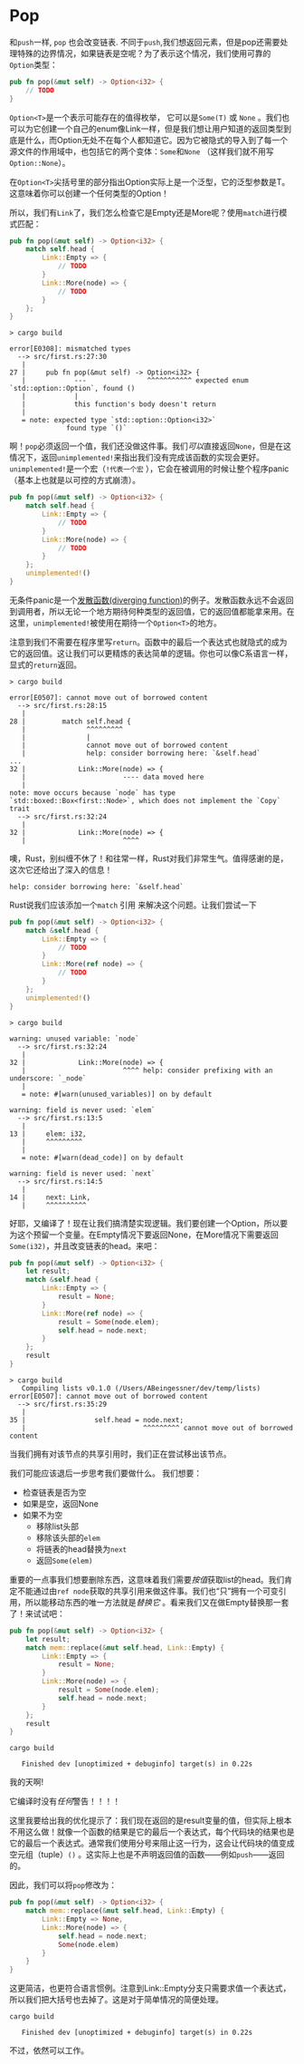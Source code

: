 # Pop

和`push`一样, `pop` 也会改变链表. 不同于`push`,我们想返回元素，但是pop还需要处理特殊的边界情况，如果链表是空呢？为了表示这个情况，我们使用可靠的`Option`类型：

```rust ,ignore
pub fn pop(&mut self) -> Option<i32> {
    // TODO
}
```

`Option<T>`是一个表示可能存在的值得枚举， 它可以是`Some(T)` 或 `None`
。我们也可以为它创建一个自己的enum像Link一样，但是我们想让用户知道的返回类型到底是什么，而Option无处不在每个人都知道它。因为它被隐式的导入到了每一个源文件的作用域中，也包括它的两个变体：`Some`和`None`
（这样我们就不用写`Option::None`）。

在`Option<T>`尖括号里的部分指出Option实际上是一个泛型，它的泛型参数是T。这意味着你可以创建一个任何类型的Option！

所以，我们有`Link`了，我们怎么检查它是Empty还是More呢？使用`match`进行模式匹配：

```rust ,ignore
pub fn pop(&mut self) -> Option<i32> {
    match self.head {
        Link::Empty => {
            // TODO
        }
        Link::More(node) => {
            // TODO
        }
    };
}
```

```text
> cargo build

error[E0308]: mismatched types
  --> src/first.rs:27:30
   |
27 |     pub fn pop(&mut self) -> Option<i32> {
   |            ---               ^^^^^^^^^^^ expected enum `std::option::Option`, found ()
   |            |
   |            this function's body doesn't return
   |
   = note: expected type `std::option::Option<i32>`
              found type `()`
```

啊！`pop`必须返回一个值，我们还没做这件事。我们*可以*直接返回`None`，但是在这情况下，返回`unimplemented!`来指出我们没有完成该函数的实现会更好。`unimplemented!`是一个宏（`!代表一个宏`
），它会在被调用的时候让整个程序panic（基本上也就是以可控的方式崩溃）。

```rust ,ignore
pub fn pop(&mut self) -> Option<i32> {
    match self.head {
        Link::Empty => {
            // TODO
        }
        Link::More(node) => {
            // TODO
        }
    };
    unimplemented!()
}
```

无条件panic是一个[发散函数(diverging function)](http://doc.rust-lang.org/nightly/book/functions.html#diverging-functions)的例子。发散函数永远不会返回到调用者，所以无论一个地方期待何种类型的返回值，它的返回值都能拿来用。在这里，`unimplemented!`被使用在期待一个`Option<T>`的地方。

注意到我们不需要在程序里写`return`。函数中的最后一个表达式也就隐式的成为它的返回值。这让我们可以更精炼的表达简单的逻辑。你也可以像C系语言一样，显式的`return`返回。

```text
> cargo build

error[E0507]: cannot move out of borrowed content
  --> src/first.rs:28:15
   |
28 |         match self.head {
   |               ^^^^^^^^^
   |               |
   |               cannot move out of borrowed content
   |               help: consider borrowing here: `&self.head`
...
32 |             Link::More(node) => {
   |                        ---- data moved here
   |
note: move occurs because `node` has type `std::boxed::Box<first::Node>`, which does not implement the `Copy` trait
  --> src/first.rs:32:24
   |
32 |             Link::More(node) => {
   |                        ^^^^
```

噢，Rust，别纠缠不休了！和往常一样，Rust对我们非常生气。值得感谢的是，这次它还给出了深入的信息！

```text
help: consider borrowing here: `&self.head`
```

Rust说我们应该添加一个`match` 引用 来解决这个问题。让我们尝试一下

```rust ,ignore
pub fn pop(&mut self) -> Option<i32> {
    match &self.head {
        Link::Empty => {
            // TODO
        }
        Link::More(ref node) => {
            // TODO
        }
    };
    unimplemented!()
}
```

```text
> cargo build

warning: unused variable: `node`
  --> src/first.rs:32:24
   |
32 |             Link::More(node) => {
   |                        ^^^^ help: consider prefixing with an underscore: `_node`
   |
   = note: #[warn(unused_variables)] on by default

warning: field is never used: `elem`
  --> src/first.rs:13:5
   |
13 |     elem: i32,
   |     ^^^^^^^^^
   |
   = note: #[warn(dead_code)] on by default

warning: field is never used: `next`
  --> src/first.rs:14:5
   |
14 |     next: Link,
   |     ^^^^^^^^^^
```

好耶，又编译了！现在让我们搞清楚实现逻辑。我们要创建一个Option，所以要为这个预留一个变量。在Empty情况下要返回None，在More情况下需要返回`Some(i32)`，并且改变链表的head。来吧：

```rust ,ignore
pub fn pop(&mut self) -> Option<i32> {
    let result;
    match &self.head {
        Link::Empty => {
            result = None;
        }
        Link::More(ref node) => {
            result = Some(node.elem);
            self.head = node.next;
        }
    };
    result
}
```

```text
> cargo build
   Compiling lists v0.1.0 (/Users/ABeingessner/dev/temp/lists)
error[E0507]: cannot move out of borrowed content
  --> src/first.rs:35:29
   |
35 |                 self.head = node.next;
   |                             ^^^^^^^^^ cannot move out of borrowed content

```

当我们拥有对该节点的共享引用时，我们正在尝试移出该节点。

我们可能应该退后一步思考我们要做什么。 我们想要：

* 检查链表是否为空
* 如果是空，返回None
* 如果不为空
    * 移除list头部
    * 移除该头部的`elem`
    * 将链表的head替换为`next`
    * 返回`Some(elem)`

重要的一点事我们想要删除东西，这意味着我们需要*按值*获取list的head。我们肯定不能通过由`ref node`获取的共享引用来做这件事。我们也“只”拥有一个可变引用，所以能移动东西的唯一方法就是*替换它*
。看来我们又在做Empty替换那一套了！来试试吧：

```rust ,ignore
pub fn pop(&mut self) -> Option<i32> {
    let result;
    match mem::replace(&mut self.head, Link::Empty) {
        Link::Empty => {
            result = None;
        }
        Link::More(node) => {
            result = Some(node.elem);
            self.head = node.next;
        }
    };
    result
}
```

```text
cargo build

   Finished dev [unoptimized + debuginfo] target(s) in 0.22s
```

我的天啊!

它编译时没有*任何*警告！！！！

这里我要给出我的优化提示了：我们现在返回的是result变量的值，但实际上根本不用这么做！就像一个函数的结果是它的最后一个表达式，每个代码块的结果也是它的最后一个表达式。通常我们使用分号来阻止这一行为，这会让代码块的值变成空元组（tuple）`()`
。这实际上也是不声明返回值的函数——例如`push`——返回的。

因此，我们可以将`pop`修改为：

```rust ,ignore
pub fn pop(&mut self) -> Option<i32> {
    match mem::replace(&mut self.head, Link::Empty) {
        Link::Empty => None,
        Link::More(node) => {
            self.head = node.next;
            Some(node.elem)
        }
    }
}
```

这更简洁，也更符合语言惯例。注意到Link::Empty分支只需要求值一个表达式，所以我们把大括号也去掉了。这是对于简单情况的简便处理。

```text
cargo build

   Finished dev [unoptimized + debuginfo] target(s) in 0.22s
```

不过，依然可以工作。

[ownership]: first-ownership.html

[diverging]: https://doc.rust-lang.org/nightly/book/ch19-04-advanced-types.html#the-never-type-that-never-returns